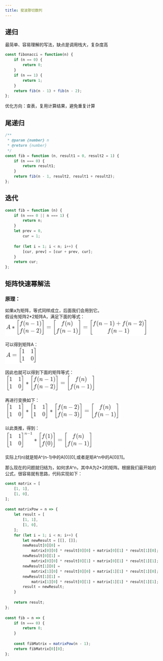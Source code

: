 ```yaml
---
title: 斐波那切数列
---
```


## 递归
最简单、容易理解的写法，缺点是调用栈大，复杂度高

```javascript
const fibonacci = function(n) {
    if (n == 0) {
        return 0;
    }
    if (n == 1) {
        return 1;
    }
    return fib(n - 1) + fib(n - 2);
};

```

优化方向：查表，复用计算结果，避免重复计算


## 尾递归
```javascript
/**
 * @param {number} n
 * @return {number}
 */
const fib = function (n, result1 = 0, result2 = 1) {
    if (n === 0) {
        return result1;
    }
    return fib(n - 1, result2, result1 + result2);
};
```


## 迭代
```javascript
const fib = function (n) {
    if (n === 0 || n === 1) {
        return n;
    }
    let prev = 0,
        cur = 1;

    for (let i = 1; i < n; i++) {
        [cur, prev] = [cur + prev, cur];
    }
    return cur;
};
```



## 矩阵快速幂解法

### 原理：
如果a为矩阵，等式同样成立，后面我们会用到它。  
假设有矩阵2*2矩阵A，满足下面的等式：  
![image.png](/img/docs/fibonacci/1.png)

可以得到矩阵A：  
![image.png](/img/docs/fibonacci/2.png)

因此也就可以得到下面的矩阵等式：  
![image.png](/img/docs/fibonacci/3.png)

再进行变换如下：  
![image.png](/img/docs/fibonacci/4.png)

以此类推，得到：  
![image.png](/img/docs/fibonacci/5.png)

实际上f(n)就是矩A^(n-1)中的A[0][0],或者是矩A^n中的A[0][1]。  

  
  那么现在的问题就归结为，如何求A^n，其中A为2*2的矩阵。根据我们最开始的公式，很容易就有思路，代码实现如下：

```javascript
const matrix = [
    [1, 1],
    [1, 0],
];

const matrixPow = n => {
    let result = [
        [1, 1],
        [1, 0],
    ];
    for (let i = 1; i < n; i++) {
        let newResult = [[], []];
        newResult[0][0] =
            matrix[0][0] * result[0][0] + matrix[0][1] * result[1][0];
        newResult[0][1] =
            matrix[0][0] * result[0][1] + matrix[0][1] * result[1][1];
        newResult[1][0] =
            matrix[1][0] * result[0][0] + matrix[1][1] * result[1][0];
        newResult[1][1] =
            matrix[1][0] * result[0][1] + matrix[1][1] * result[1][1];
        result = newResult;
    }

    return result;
};

const fib = n => {
    if (n === 0) {
        return 0;
    }

    const fibMatrix = matrixPow(n - 1);
    return fibMatrix[0][0];
};

```

